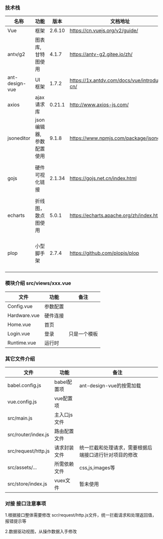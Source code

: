 
### 技术栈
|名称|功能 |版本 |文档地址|备注|
|----|----|-----|-----|-----|
|Vue|框架|2.6.10|https://cn.vuejs.org/v2/guide/|
|antv/g2|图表库,甘特图使用|4.1.7|https://antv-g2.gitee.io/zh/|方法文件 src/assets/js/g2-module.js|
|ant-design-vue|UI框架|1.7.2|https://1x.antdv.com/docs/vue/introduce-cn/|
|axios|ajax请求库|0.21.1|http://www.axios-js.com/|已封装，见src/api/index.js
|jsoneditor|json编辑器,参数配置使用|9.1.8|https://www.npmjs.com/package/jsoneditor|
|gojs|硬件可视化链接|2.1.34|https://gojs.net.cn/index.html|需要修改源码去除水印，故使用ES6的文件，见src/assets/js/g2-module.js|
|echarts|折线图，散点图使用|5.0.1|https://echarts.apache.org/zh/index.html|方法文件 src/assets/js/echarts-module.js|
|plop|小型脚手架|2.7.4|https://github.com/plopjs/plop|无需关注，主要是根据模板生成文件，减少一些复制粘贴，配置文件plopfile.js,模板文件夹plop_templates
### 模块介绍 src/views/xxx.vue
|文件|功能|备注|
|-----|-----|-----|
|Config.vue|参数配置|
|Hardware.vue|硬件连接|
|Home.vue|首页|
|Login.vue|登录|只是一个模板|
|Runtime.vue|运行时|
### 其它文件介绍
|文件|功能|备注|
|-----|-----|-----|
|babel.config.js|babel配置项|ant-design-vue的按需加载|
|vue.config.js|vue配置项|
|src/main.js|主入口js文件|
|src/router/index.js|路由配置文件|
|src/request/http.js|请求封装文件|统一拦截和处理请求，需要根据后端接口进行针对项目的修改|
|src/assets/...|所需依赖文件|css,js,images等|
|src/store/index.js|vuex文件|暂未使用|
### 对接 接口注意事项
1.根据接口整体需要修改 scr/request/http.js文件，统一拦截请求和处理返回值，报错提示等

2.数据驱动视图，从操作数据入手修改







